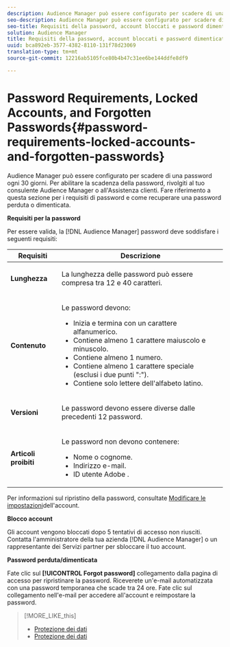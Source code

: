 ```yaml
---
description: Audience Manager può essere configurato per scadere di una password ogni 30 giorni. Per abilitare la scadenza della password, rivolgiti al tuo consulente Audience Manager o all'Assistenza clienti. Fare riferimento a questa sezione per i requisiti di password e come recuperare una password perduta o dimenticata.
seo-description: Audience Manager può essere configurato per scadere di una password ogni 30 giorni. Per abilitare la scadenza della password, rivolgiti al tuo consulente Audience Manager o all'Assistenza clienti. Fare riferimento a questa sezione per i requisiti di password e come recuperare una password perduta o dimenticata.
seo-title: Requisiti della password, account bloccati e password dimenticate
solution: Audience Manager
title: Requisiti della password, account bloccati e password dimenticate
uuid: bca892eb-3577-4382-8110-131f78d23069
translation-type: tm+mt
source-git-commit: 12216ab5105fce80b4b47c31ee6be144ddfe8df9

---
```



# Password Requirements, Locked Accounts, and Forgotten Passwords{#password-requirements-locked-accounts-and-forgotten-passwords}

Audience Manager può essere configurato per scadere di una password ogni 30 giorni. Per abilitare la scadenza della password, rivolgiti al tuo consulente Audience Manager o all'Assistenza clienti. Fare riferimento a questa sezione per i requisiti di password e come recuperare una password perduta o dimenticata.

<!-- 

c_password_requirements.xml

 -->

**Requisiti per la password**

Per essere valida, la [!DNL Audience Manager] password deve soddisfare i seguenti requisiti:

<table id="table_9B79E9F634664F6B995649E3158CCF20"> 
 <thead> 
  <tr> 
   <th colname="col1" class="entry"> Requisiti </th> 
   <th colname="col2" class="entry"> Descrizione </th> 
  </tr> 
 </thead>
 <tbody> 
  <tr> 
   <td colname="col1"> <p> <b>Lunghezza</b> </p> </td> 
   <td colname="col2"> <p>La lunghezza delle password può essere compresa tra 12 e 40 caratteri. </p> </td> 
  </tr> 
  <tr> 
   <td colname="col1"> <p> <b>Contenuto</b> </p> </td> 
   <td colname="col2"> <p>Le password devono: </p> <p> 
     <ul id="ul_70F64B9DE90E463098DFA8AB8349CF0B"> 
      <li id="li_2FBA66E47F4A4E1BB01DE3722821E100">Inizia e termina con un carattere alfanumerico. </li> 
      <li id="li_1390D4C9A48944B68B891EE6CB734BBC">Contiene almeno 1 carattere maiuscolo e minuscolo. </li> 
      <li id="li_B75B64A005804262BAAF0F1901D63358">Contiene almeno 1 numero. </li> 
      <li id="li_28452022AF4743B8B159187BBD10890A">Contiene almeno 1 carattere speciale (esclusi i due punti ":"). </li> 
      <li id="li_C02B931ABAB84FFE9B87AEBAEDF34EF3">Contiene solo lettere dell'alfabeto latino. </li> 
     </ul> </p> </td> 
  </tr> 
  <tr> 
   <td colname="col1"> <p> <b>Versioni</b> </p> </td> 
   <td colname="col2"> <p> Le password devono essere diverse dalle precedenti 12 password. </p> </td> 
  </tr> 
  <tr> 
   <td colname="col1"> <p> <b>Articoli proibiti</b> </p> </td> 
   <td colname="col2"> <p> Le password non devono contenere: </p> <p> 
     <ul id="ul_08DE186AF56E401B933256E69279847A"> 
      <li id="li_CC854F7F86484774A76CCF927E1400B4">Nome o cognome. </li> 
      <li id="li_74ACCF3DE717473B8AB9B1720DD891E7">Indirizzo e-mail. </li> 
      <li id="li_09C1F699BF6843ACAB4E68D2F57461AB"><span class="keyword"> ID utente Adobe</span> . </li> 
     </ul> </p> </td> 
  </tr> 
 </tbody> 
</table>

Per informazioni sul ripristino della password, consultate [Modificare le impostazioni](../features/administration/edit-account-settings.md)dell'account.

**Blocco account**

Gli account vengono bloccati dopo 5 tentativi di accesso non riusciti. Contatta l'amministratore della tua azienda [!DNL Audience Manager] o un rappresentante dei Servizi partner per sbloccare il tuo account.

**Password perduta/dimenticata**

Fate clic sul **[!UICONTROL Forgot password]** collegamento dalla pagina di accesso per ripristinare la password. Riceverete un'e-mail automatizzata con una password temporanea che scade tra 24 ore. Fate clic sul collegamento nell'e-mail per accedere all'account e reimpostare la password.

>[!MORE_LIKE_this]
>
>* [Protezione dei dati](../overview/data-security-and-privacy/data-security.md)
>* [Protezione dei dati](../overview/data-security-and-privacy/data-privacy.md)

